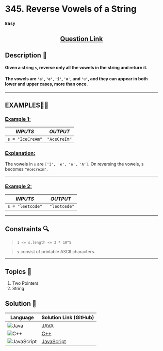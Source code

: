 # 345. Reverse Vowels of a String

### `Easy`


<h2 align="center">
<a href="https://leetcode.com/problems/reverse-vowels-of-a-string/"><strong>Question Link</strong></a>
</h2>


## Description 📑

#### Given a string `s`, reverse only all the vowels in the string and return it.

#### The vowels are `'a'`, `'e'`, `'i'`, `'o'`, and `'u'`, and they can appear in both lower and upper cases, more than once.

---

## **EXAMPLES**💫✨ </br>

<h3>

<ins>**Example 1**:</ins> </br>


| _INPUTS_ | _OUTPUT_ |
| :-----------: | :-----------: |
| `s = "IceCreAm"` | `"AceCreIm"` |

</h3>

<h3>
<ins>Explanation:</ins>
</h3>

The vowels in `s` are `['I', 'e', 'e', 'A']`. On reversing the vowels, s becomes `"AceCreIm"`.

____
<h3>

<ins>**Example 2**:</ins> </br>

| _INPUTS_ | _OUTPUT_ |
| :-----------: | :-----------: |
| `s = "leetcode"` | ` "leotcede"` |

</h3>

___

## Constraints 🔍

> `1 <= s.length <= 3 * 10^5`</br>

> `s` consist of printable ASCII characters.

___

## Topics 📝

1. Two Pointers
2. String


## Solution 📃

|  Language   |  Solution Link (GitHub) |
| ------------- | ------------- |
|  ![Java](https://img.shields.io/badge/java-%23ED8B00.svg?style=flat&logo=openjdk&logoColor=white)  | [JAVA]() |
|  ![C++](https://img.shields.io/badge/c++-%2300599C.svg?style=plastic&logo=c%2B%2B&logoColor=white)  | [C++]()  |
|  ![JavaScript](https://img.shields.io/badge/javascript-%23323330.svg?style=flat&logo=javascript&logoColor=%23F7DF1E)  | [JavaScript]() |
